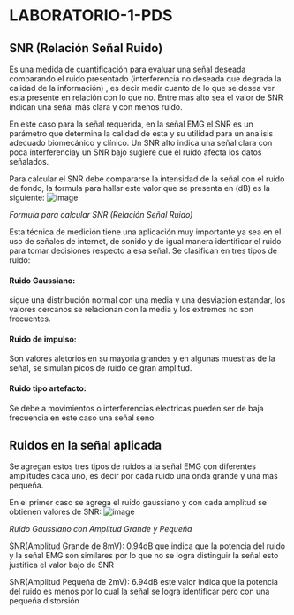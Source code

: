 # LABORATORIO-1-PDS

## SNR (Relación Señal Ruido)

Es una medida de cuantificación para evaluar una señal deseada comparando el ruido presentado (interferencia no deseada que degrada la calidad de la información) , es decir medir cuanto de lo que se desea ver esta presente en relación con lo que no. Entre mas alto sea el valor de SNR indican una señal más clara y con menos ruido. 

En este caso para la señal requerida, en la señal EMG el SNR es un parámetro que determina la calidad de esta y su utilidad para un analisis adecuado biomecánico y clínico. Un SNR alto indica una señal clara con poca interferenciay un SNR bajo sugiere que el ruido afecta los datos señalados.

Para calcular el SNR debe compararse la intensidad de la señal con el ruido de fondo, la formula para hallar este valor que se presenta en (dB) es la siguiente:
![image](https://github.com/user-attachments/assets/46d4cdff-f816-4780-b637-de251b41f5a1)
 
 *Formula para calcular SNR (Relación Señal Ruido)*
 
Esta técnica de medición tiene una aplicación muy importante ya sea en el uso de señales de internet, de sonido y de igual manera identificar el ruido para tomar decisiones respecto a esa señal. Se clasifican en tres tipos de ruido:

#### Ruido Gaussiano:
sigue una distribución normal con una media y una desviación estandar, los valores cercanos se relacionan con la media y los extremos no son frecuentes.

#### Ruido de impulso: 
Son valores aletorios en su mayoria grandes y en algunas muestras de la señal, se simulan picos de ruido de gran amplitud. 

#### Ruido tipo artefacto:
Se debe a movimientos o interferencias electricas pueden ser de baja frecuencia en este caso una señal seno.

## Ruidos en la señal aplicada
Se agregan estos tres tipos de ruidos a la señal EMG con diferentes amplitudes cada uno, es decir por cada ruido una onda grande y una mas pequeña. 

En el primer caso se agrega el ruido gaussiano y con cada amplitud se obtienen valores de SNR:
![image](https://github.com/user-attachments/assets/3ef0a4f7-c747-4257-ae5a-d149658f392e)

*Ruido Gaussiano con Amplitud Grande y Pequeña*

SNR(Amplitud Grande de 8mV): 0.94dB que indica que la potencia del ruido y la señal EMG son similares por lo que no se logra distinguir la señal esto justifica el valor bajo de SNR

SNR(Amplitud Pequeña de 2mV): 6.94dB este valor indica que la potencia del ruido es menos por lo cual la señal se logra identificar pero con una pequeña distorsión

